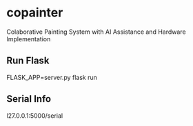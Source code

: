 # copainter
Colaborative Painting System with AI Assistance and Hardware Implementation

## Run Flask
FLASK_APP=server.py
flask run

## Serial Info
l27.0.0.1:5000/serial

